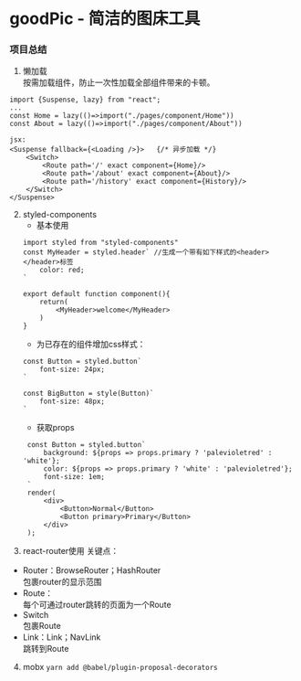 # goodPic - 简洁的图床工具
### 项目总结
1. 懒加载  
按需加载组件，防止一次性加载全部组件带来的卡顿。
```
import {Suspense, lazy} from "react";
...
const Home = lazy(()=>import("./pages/component/Home"))
const About = lazy(()=>import("./pages/component/About"))

jsx:
<Suspense fallback={<Loading />}>   {/* 异步加载 */}
    <Switch>
        <Route path='/' exact component={Home}/>
        <Route path='/about' exact component={About}/>
        <Route path='/history' exact component={History}/>
    </Switch>
</Suspense>
```

2. styled-components
    - 基本使用
    ```
    import styled from "styled-components"
    const MyHeader = styled.header` //生成一个带有如下样式的<header></header>标签
        color: red;
    `
    
    export default function component(){
        return(
            <MyHeader>welcome</MyHeader>
        )
    }
    ```
    - 为已存在的组件增加css样式：
    ```
    const Button = styled.button`
        font-size: 24px;
    `
    
    const BigButton = style(Button)`
        font-size: 48px;
    `
    ```
   - 获取props
   ```
    const Button = styled.button`
        background: ${props => props.primary ? 'palevioletred' : 'white'};
        color: ${props => props.primary ? 'white' : 'palevioletred'};
        font-size: 1em;
    `
    render(
        <div>
            <Button>Normal</Button>
            <Button primary>Primary</Button>
        </div>
    );
    ```
3. react-router使用
关键点： 
- Router：BrowseRouter；HashRouter  
    包裹router的显示范围
- Route：  
    每个可通过router跳转的页面为一个Route
- Switch  
    包裹Route
- Link：Link；NavLink  
    跳转到Route
4. mobx
`yarn add @babel/plugin-proposal-decorators`
